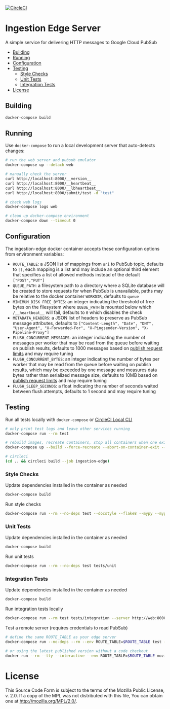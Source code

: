 [![CircleCI](https://circleci.com/gh/mozilla/gcp-ingestion.svg?style=svg&circle-token=d98a470269580907d5c6d74d0e67612834a21be7)](https://circleci.com/gh/mozilla/gcp-ingestion)

# Ingestion Edge Server

A simple service for delivering HTTP messages to Google Cloud PubSub

<!-- START doctoc generated TOC please keep comment here to allow auto update -->
<!-- DON'T EDIT THIS SECTION, INSTEAD RE-RUN doctoc TO UPDATE -->


  - [Building](#building)
  - [Running](#running)
  - [Configuration](#configuration)
  - [Testing](#testing)
    - [Style Checks](#style-checks)
    - [Unit Tests](#unit-tests)
    - [Integration Tests](#integration-tests)
- [License](#license)

<!-- END doctoc generated TOC please keep comment here to allow auto update -->

## Building

```bash
docker-compose build
```

## Running

Use `docker-compose` to run a local development server that auto-detects changes:

```bash
# run the web server and pubsub emulator
docker-compose up --detach web

# manually check the server
curl http://localhost:8000/__version__
curl http://localhost:8000/__heartbeat__
curl http://localhost:8000/__lbheartbeat__
curl http://localhost:8000/submit/test -d "test"

# check web logs
docker-compose logs web

# clean up docker-compose environment
docker-compose down --timeout 0
```

## Configuration

The ingestion-edge docker container accepts these configuration options from
environment variables:

- `ROUTE_TABLE`: a JSON list of mappings from `uri` to PubSub topic, defaults
  to `[]`, each mapping is a list and may include an optional third element
  that specifies a list of allowed methods instead of the default
  `["POST","PUT"]`
- `QUEUE_PATH`: a filesystem path to a directory where a SQLite database will
  be created to store requests for when PubSub is unavailable, paths may be
  relative to the docker container `WORKDIR`, defaults to `queue`
- `MINIMUM_DISK_FREE_BYTES`: an integer indicating the threshold of free bytes
  on the filesystem where `QUEUE_PATH` is mounted below which `/__heartbeat__`
  will fail, defaults to `0` which disables the check
- `METADATA_HEADERS`: a JSON list of headers to preserve as PubSub message
  attributes, defaults to `["Content-Length", "Date", "DNT", "User-Agent",
  "X-Forwarded-For", "X-Pingsender-Version", "X-Pipeline-Proxy"]`
- `FLUSH_CONCURRENT_MESSAGES`: an integer indicating the number of messages per
  worker that may be read from the queue before waiting on publish results,
  defaults to 1000 messages based on [publish request
  limits](https://cloud.google.com/pubsub/quotas#resource_limits) and may
  require tuning
- `FLUSH_CONCURRENT_BYTES`: an integer indicating the number of bytes per
  worker that may be read from the queue before waiting on publish results,
  which may be exceeded by one message and measures data bytes rather than
  serialized message size, defaults to 10MB based on [publish request
  limits](https://cloud.google.com/pubsub/quotas#resource_limits) and may
  require tuning
- `FLUSH_SLEEP_SECONDS`: a float indicating the number of seconds waited
  between flush attempts, defaults to 1 second and may require tuning

## Testing

Run all tests locally with `docker-compose` or
[CircleCI Local CLI](https://circleci.com/docs/2.0/local-cli/#installing-the-circleci-local-cli-on-macos-and-linux-distros)

```bash
# only print test logs and leave other services running
docker-compose run --rm test

# rebuild images, recreate containers, stop all containers when one exits, use SIGKILL immediately
docker-compose up --build --force-recreate --abort-on-container-exit --timeout=0

# circleci
(cd .. && circleci build --job ingestion-edge)
```

### Style Checks

Update dependencies installed in the container as needed

```bash
docker-compose build
```

Run style checks

```bash
docker-compose run --rm --no-deps test --docstyle --flake8 --mypy --mypy-ignore-missing-imports ingestion_edge
```

### Unit Tests

Update dependencies installed in the container as needed

```bash
docker-compose build
```

Run unit tests

```bash
docker-compose run --rm --no-deps test tests/unit
```

### Integration Tests

Update dependencies installed in the container as needed

```bash
docker-compose build
```

Run integration tests locally

```bash
docker-compose run --rm test tests/integration --server http://web:8000
```

Test a remote server (requires credentials to read PubSub)

```bash
# define the same ROUTE_TABLE as your edge server
docker-compose run --no-deps --rm --env ROUTE_TABLE=$ROUTE_TABLE test --server https://myedgeserver.example.com

# or using the latest published version without a code checkout
docker run --rm --tty --interactive --env ROUTE_TABLE=$ROUTE_TABLE mozilla/ingestion-edge:latest py.test --server https://myedgeserver.example.com
```

# License

This Source Code Form is subject to the terms of the Mozilla Public
License, v. 2.0. If a copy of the MPL was not distributed with this
file, You can obtain one at http://mozilla.org/MPL/2.0/.
